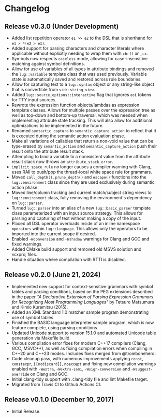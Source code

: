 # Changelog

## Release v0.3.0 (Under Development)

* Added list repetition operator `e1 >> e2` to the DSL that is shorthand for `e1 > *(e2 > e1)`.
* Added support for parsing characters and character literals where applicable without explicitly needing to wrap them with `chr()` or `_cx`.
* Symbols now respects `caseless` mode, allowing for case-insensitive matching against symbol definitions.
* Allow for use of variables of all types in attribute bindings and removed the `lug::variable` template class that was used previously. Variable state is automatically saved and restored across rule boundaries.
* Allow for capturing text to a `lug::syntax` object or any string-like object that is convertible from `std::string_view`.
* Added `lug::source_options::interactive` flag that ignores `eoi` tokens for TTY input sources.
* Rewrote the expression function objects/lambdas as expression template classes. Allows for multiple passes over the expression tree as well as top-down and bottom-up traversal, which was needed when implementing attribute state tracking. This will also allow for additional optimizations to be implemented in the future.
* Renamed `syntactic_capture` to `semantic_capture_action` to reflect that it is executed during the semantic action evaluation phase.
* Make all variations of callables that return a non-void value that can be type-erased by `semantic_action` and `semantic_capture_action` push their result onto the attribute result stack.
* Attempting to bind a variable to a nonexistent value from the attribute result stack now throws an `attribute_stack_error`.
* `implicit_space_rule` no longer causes a compiler warning with Clang, uses RAII to push/pop the thread-local white space rule for grammars.
* Moved `call_depth()`, `prune_depth()` and `escape()` functions into the `lug::environment` class since they are used exclusively during semantic action phase.
* Moved line/column tracking and current match/subject string views to `lug::environment` class, fully removing the environment's dependency on `lug::parser`.
* Turned `lug::parser` into an alias of a new `lug::basic_parser` template class parameterized with an input source strategy. This allows for parsing and capturing of text without making a copy of the input.
* Placed all DSL operator overloads inside of an inline namespace `operators` within `lug::language`. This allows only the operators to be imported into the current scope if desired.
* Enabled `-Wconversion` and `-Wshadow` warnings for Clang and GCC and fixed warnings.
* Added CMake build support and removed old MSVS solution and vcxproj files.
* Handle situation where compilation with RTTI is disabled.

## Release v0.2.0 (June 21, 2024)

* Implemented new support for context-sensitive grammars with symbol tables and parsing conditions, based on the PEG extensions described in the paper *"A Declarative Extension of Parsing Expression Grammars for Recognizing Most Programming Languages"* by Tetsuro Matsumura and Kimio Kuramitsu (2015).
* Added an XML Standard 1.0 matcher sample program demonstrating use of symbol tables.
* Finished the BASIC language interpreter sample program, which is now feature complete, using parsing conditions.
* Updated Unicode support to version 15.1.0 and automated Unicode table generation via Makefile build.
* Various compilation error fixes for modern C++17 compilers (Clang, GCC, MSVC++), as well as fixing compilation errors when compiling in C++20 and C++23 modes. Includes fixes merged from @trombonehero.
* Code cleanup pass, with numerous improvements applying `const`, `constexpr`, `[[nodiscard]]`, `noexcept` and fixing new compilation warnings enabled with `-Wextra`, `-Wextra-semi`, `-Wsign-conversion` and `-Wsuggest-override` on Clang and GCC.
* Initial clang-tidy support with .clang-tidy file and lint Makefile target.
* Migrated from Travis CI to Github Actions CI.

## Release v0.1.0 (December 10, 2017)

* Initial Release.